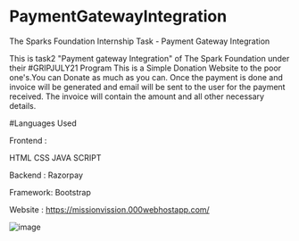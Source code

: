 # PaymentGatewayIntegration
The Sparks Foundation Internship Task - Payment Gateway Integration 

This is task2 "Payment gateway Integration" of The Spark Foundation under their #GRIPJULY21 Program
This is a Simple Donation Website to the poor one's.You can Donate as much as you can.
Once the payment is done and invoice will be generated and email will be sent to the user for the payment received. The
invoice will contain the amount and all other necessary details.

#Languages Used

Frontend :

HTML
CSS
JAVA SCRIPT

Backend :
Razorpay

Framework:
Bootstrap

Website :
https://missionvission.000webhostapp.com/

![image](https://user-images.githubusercontent.com/76156666/124947880-d8c6f600-e02d-11eb-97de-1d1b776100b9.png)


